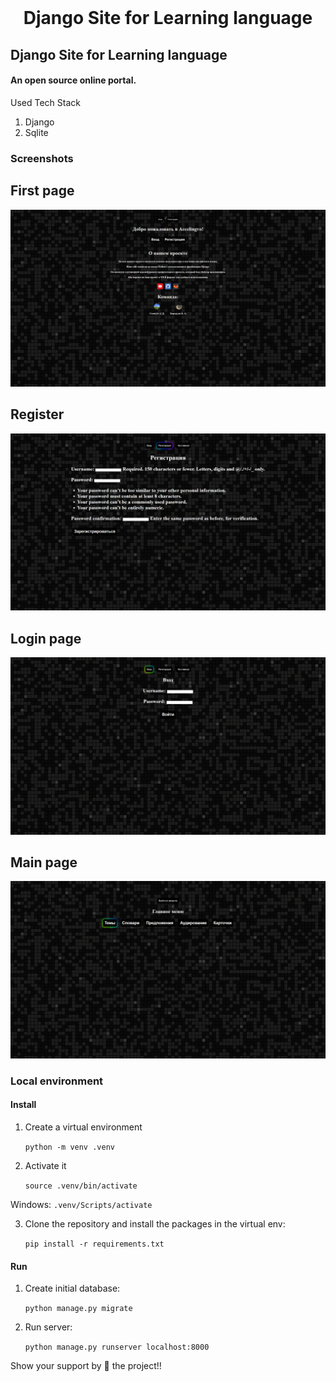 <div align="center">

<img src="" alt="" width="" height="">

# Django Site for Learning language

</div>

## Django Site for Learning language

#### An open source online portal.

Used Tech Stack

1. Django
2. Sqlite

### Screenshots

## First page
<img src="static/screenshots/index.png">

## Register
<img src="static/screenshots/register.png">

## Login page
<img src="static/screenshots/login.png">

## Main page
<img src="static/screenshots/main.png">

<a name="local-venv"></a>
### Local environment

#### Install

1. Create a virtual environment

    `python -m venv .venv`

2. Activate it

    `source .venv/bin/activate`

Windows: `.venv/Scripts/activate`

3. Clone the repository and install the packages in the virtual env:

    `pip install -r requirements.txt`

#### Run

1. Create initial database:

    `python manage.py migrate`

2. Run server:

    `python manage.py runserver localhost:8000`

Show your support by 🌟 the project!!
